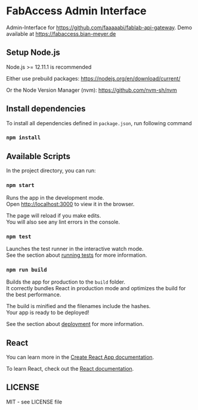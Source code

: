 # FabAccess Admin Interface
Admin-Interface for https://github.com/faaaaabi/fablab-api-gateway. Demo available at https://fabaccess.bian-meyer.de

## Setup Node.js

Node.js >= 12.11.1 is recommended

Either use prebuild packages: https://nodejs.org/en/download/current/

Or the Node Version Manager (nvm): https://github.com/nvm-sh/nvm

## Install dependencies

To install all dependencies defined in `package.json`, run following command

### `npm install`

## Available Scripts

In the project directory, you can run:

### `npm start`

Runs the app in the development mode.<br />
Open [http://localhost:3000](http://localhost:3000) to view it in the browser.

The page will reload if you make edits.<br />
You will also see any lint errors in the console.

### `npm test`

Launches the test runner in the interactive watch mode.<br />
See the section about [running tests](https://facebook.github.io/create-react-app/docs/running-tests) for more information.

### `npm run build`

Builds the app for production to the `build` folder.<br />
It correctly bundles React in production mode and optimizes the build for the best performance.

The build is minified and the filenames include the hashes.<br />
Your app is ready to be deployed!

See the section about [deployment](https://facebook.github.io/create-react-app/docs/deployment) for more information.

## React

You can learn more in the [Create React App documentation](https://facebook.github.io/create-react-app/docs/getting-started).

To learn React, check out the [React documentation](https://reactjs.org/).


## LICENSE
MIT - see LICENSE file
